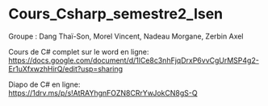 # Cours_Csharp_semestre2_Isen

Groupe : Dang Thaï-Son, Morel Vincent, Nadeau Morgane, Zerbin Axel

Cours de C# complet sur le word en ligne:
https://docs.google.com/document/d/1lCe8c3nhFjqDrxP6vvCgUrMSP4g2-Er1uXfxwzhHirQ/edit?usp=sharing

Diapo de C# en ligne:
https://1drv.ms/p/s!AtRAYhgnFOZN8CRrYwJokCN8gS-Q

